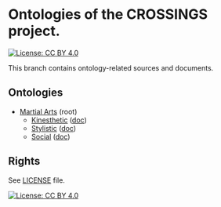 # Ontologies of the CROSSINGS project.

[![License: CC BY 4.0](https://img.shields.io/badge/License-CC%20BY%204.0-lightgrey.svg)](https://creativecommons.org/licenses/by/4.0/)

This branch contains ontology-related sources and documents.

## Ontologies

* [Martial Arts](martialarts.owl.ttl) (root)
    - [Kinesthetic](martialmotion.owl.ttl) ([doc](https://w3id.org/lode/http://crossings.github.io/ont/martialmotion.owl.ttl))
    - [Stylistic](martialstyle.owl.ttl) ([doc](https://w3id.org/lode/http://crossings.github.io/ont/martialstyle.owl.ttl))
    - [Social](martialsoc.owl.ttl) ([doc](https://w3id.org/lode/http://crossings.github.io/ont/martialsoc.owl.ttl))

## Rights

See [LICENSE](LICENSE) file.

[![License: CC BY 4.0](https://licensebuttons.net/l/by/4.0/80x15.png)](https://creativecommons.org/licenses/by/4.0/)
